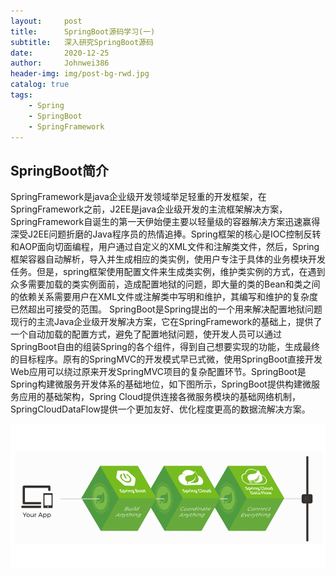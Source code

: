 ```yaml
---
layout:     post
title:      SpringBoot源码学习(一)
subtitle:   深入研究SpringBoot源码
date:       2020-12-25
author:     Johnwei386
header-img: img/post-bg-rwd.jpg
catalog: true
tags:
    - Spring
    - SpringBoot
    - SpringFramework
---
```


## SpringBoot简介

SpringFramework是java企业级开发领域举足轻重的开发框架，在SpringFramework之前，J2EE是java企业级开发的主流框架解决方案，SpringFramework自诞生的第一天伊始便主要以轻量级的容器解决方案迅速赢得深受J2EE问题折磨的Java程序员的热情追捧。Spring框架的核心是IOC控制反转和AOP面向切面编程，用户通过自定义的XML文件和注解类文件，然后，Spring框架容器自动解析，导入并生成相应的类实例，使用户专注于具体的业务模块开发任务。但是，spring框架使用配置文件来生成类实例，维护类实例的方式，在遇到众多需要加载的类实例面前，造成配置地狱的问题，即大量的类的Bean和类之间的依赖关系需要用户在XML文件或注解类中写明和维护，其编写和维护的复杂度已然超出可接受的范围。
SpringBoot是Spring提出的一个用来解决配置地狱问题现行的主流Java企业级开发解决方案，它在SpringFramework的基础上，提供了一个自动加载的配置方式，避免了配置地狱问题，使开发人员可以通过SpringBoot自由的组装Spring的各个组件，得到自己想要实现的功能，生成最终的目标程序。原有的SpringMVC的开发模式早已式微，使用SpringBoot直接开发Web应用可以绕过原来开发SpringMVC项目的复杂配置环节。SpringBoot是Spring构建微服务开发体系的基础地位，如下图所示，SpringBoot提供构建微服务应用的基础架构，Spring Cloud提供连接各微服务模块的基础网络机制，SpringCloudDataFlow提供一个更加友好、优化程度更高的数据流解决方案。

![](/img/jwblog/springboot/springEcosystem.png)




